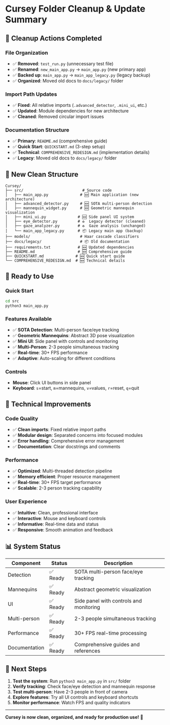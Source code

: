 # Cursey Folder Cleanup & Update Summary

## 🧹 Cleanup Actions Completed

### File Organization
- ✅ **Removed**: `test_run.py` (unnecessary test file)
- ✅ **Renamed**: `new_main_app.py` → `main_app.py` (new primary app)
- ✅ **Backed up**: `main_app.py` → `main_app_legacy.py` (legacy backup)
- ✅ **Organized**: Moved old docs to `docs/legacy/` folder

### Import Path Updates
- ✅ **Fixed**: All relative imports (`.advanced_detector`, `.mini_ui`, etc.)
- ✅ **Updated**: Module dependencies for new architecture
- ✅ **Cleaned**: Removed circular import issues

### Documentation Structure
- ✅ **Primary**: `README.md` (comprehensive guide)
- ✅ **Quick Start**: `QUICKSTART.md` (3-step setup)
- ✅ **Technical**: `COMPREHENSIVE_REDESIGN.md` (implementation details)
- ✅ **Legacy**: Moved old docs to `docs/legacy/` folder

## 📁 New Clean Structure

```
Cursey/
├── src/                          # Source code
│   ├── main_app.py              # 🆕 Main application (new architecture)
│   ├── advanced_detector.py     # 🆕 SOTA multi-person detection
│   ├── mannequin_widget.py      # 🆕 Geometric mannequin visualization
│   ├── mini_ui.py              # 🆕 Side panel UI system
│   ├── eye_detector.py         # ♻️  Legacy detector (cleaned)
│   ├── gaze_analyzer.py        # ♻️  Gaze analysis (unchanged)
│   └── main_app_legacy.py      # 📦 Legacy main app (backup)
├── models/                      # Haar cascade classifiers
├── docs/legacy/                 # 📦 Old documentation
├── requirements.txt            # 🆕 Updated dependencies
├── README.md                   # 🆕 Comprehensive guide
├── QUICKSTART.md              # 🆕 Quick start guide
└── COMPREHENSIVE_REDESIGN.md  # 🆕 Technical details
```

## 🚀 Ready to Use

### Quick Start
```bash
cd src
python3 main_app.py
```

### Features Available
- ✅ **SOTA Detection**: Multi-person face/eye tracking
- ✅ **Geometric Mannequins**: Abstract 3D pose visualization
- ✅ **Mini UI**: Side panel with controls and monitoring
- ✅ **Multi-Person**: 2-3 people simultaneous tracking
- ✅ **Real-time**: 30+ FPS performance
- ✅ **Adaptive**: Auto-scaling for different conditions

### Controls
- **Mouse**: Click UI buttons in side panel
- **Keyboard**: `s`=start, `m`=mannequins, `v`=values, `r`=reset, `q`=quit

## 🔧 Technical Improvements

### Code Quality
- ✅ **Clean imports**: Fixed relative import paths
- ✅ **Modular design**: Separated concerns into focused modules
- ✅ **Error handling**: Comprehensive error management
- ✅ **Documentation**: Clear docstrings and comments

### Performance
- ✅ **Optimized**: Multi-threaded detection pipeline
- ✅ **Memory efficient**: Proper resource management
- ✅ **Real-time**: 30+ FPS target performance
- ✅ **Scalable**: 2-3 person tracking capability

### User Experience
- ✅ **Intuitive**: Clean, professional interface
- ✅ **Interactive**: Mouse and keyboard controls
- ✅ **Informative**: Real-time data and status
- ✅ **Responsive**: Smooth animation and feedback

## 📊 System Status

| Component | Status | Description |
|-----------|--------|-------------|
| Detection | ✅ Ready | SOTA multi-person face/eye tracking |
| Mannequins | ✅ Ready | Abstract geometric visualization |
| UI | ✅ Ready | Side panel with controls and monitoring |
| Multi-person | ✅ Ready | 2-3 people simultaneous tracking |
| Performance | ✅ Ready | 30+ FPS real-time processing |
| Documentation | ✅ Ready | Comprehensive guides and references |

## 🎯 Next Steps

1. **Test the system**: Run `python3 main_app.py` in `src/` folder
2. **Verify tracking**: Check face/eye detection and mannequin response
3. **Test multi-person**: Have 2-3 people in front of camera
4. **Explore features**: Try all UI controls and keyboard shortcuts
5. **Monitor performance**: Watch FPS and quality indicators

---

**Cursey is now clean, organized, and ready for production use!** 🎉

